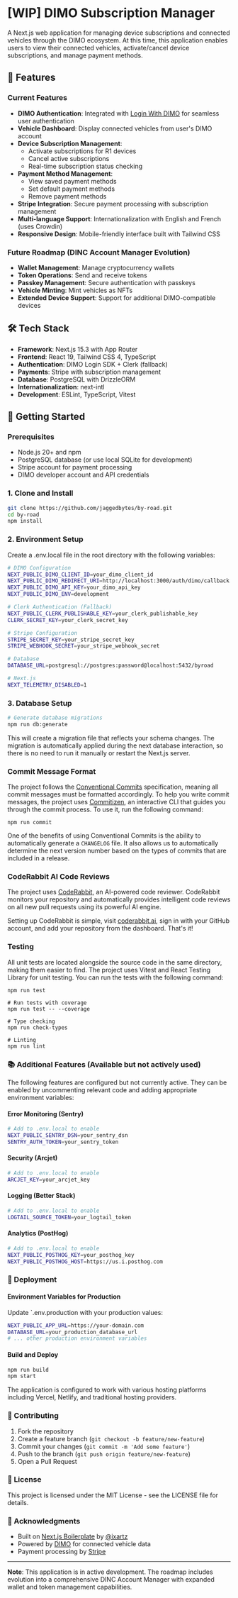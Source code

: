 # [WIP] DIMO Subscription Manager

A Next.js web application for managing device subscriptions and connected vehicles through the DIMO ecosystem. At this time, this application enables users to view their connected vehicles, activate/cancel device subscriptions, and manage payment methods.

## 🚗 Features

### Current Features
- **DIMO Authentication**: Integrated with [Login With DIMO](https://docs.dimo.org/developer-platform/developer-guide/dimo-developer-sdks/login-with-dimo-sdk/react-component) for seamless user authentication
- **Vehicle Dashboard**: Display connected vehicles from user's DIMO account
- **Device Subscription Management**:
  - Activate subscriptions for R1 devices
  - Cancel active subscriptions
  - Real-time subscription status checking
- **Payment Method Management**:
  - View saved payment methods
  - Set default payment methods
  - Remove payment methods
- **Stripe Integration**: Secure payment processing with subscription management
- **Multi-language Support**: Internationalization with English and French (uses Crowdin)
- **Responsive Design**: Mobile-friendly interface built with Tailwind CSS

### Future Roadmap (DINC Account Manager Evolution)
- **Wallet Management**: Manage cryptocurrency wallets
- **Token Operations**: Send and receive tokens
- **Passkey Management**: Secure authentication with passkeys
- **Vehicle Minting**: Mint vehicles as NFTs
- **Extended Device Support**: Support for additional DIMO-compatible devices

## 🛠️ Tech Stack

- **Framework**: Next.js 15.3 with App Router
- **Frontend**: React 19, Tailwind CSS 4, TypeScript
- **Authentication**: DIMO Login SDK + Clerk (fallback)
- **Payments**: Stripe with subscription management
- **Database**: PostgreSQL with DrizzleORM
- **Internationalization**: next-intl
- **Development**: ESLint, TypeScript, Vitest

## 🚀 Getting Started

### Prerequisites

- Node.js 20+ and npm
- PostgreSQL database (or use local SQLite for development)
- Stripe account for payment processing
- DIMO developer account and API credentials

### 1. Clone and Install

```bash
git clone https://github.com/jaggedbytes/by-road.git
cd by-road
npm install
```

### 2. Environment Setup
Create a .env.local file in the root directory with the following variables:
```bash
# DIMO Configuration
NEXT_PUBLIC_DIMO_CLIENT_ID=your_dimo_client_id
NEXT_PUBLIC_DIMO_REDIRECT_URI=http://localhost:3000/auth/dimo/callback
NEXT_PUBLIC_DIMO_API_KEY=your_dimo_api_key
NEXT_PUBLIC_DIMO_ENV=development

# Clerk Authentication (Fallback)
NEXT_PUBLIC_CLERK_PUBLISHABLE_KEY=your_clerk_publishable_key
CLERK_SECRET_KEY=your_clerk_secret_key

# Stripe Configuration
STRIPE_SECRET_KEY=your_stripe_secret_key
STRIPE_WEBHOOK_SECRET=your_stripe_webhook_secret

# Database
DATABASE_URL=postgresql://postgres:password@localhost:5432/byroad

# Next.js
NEXT_TELEMETRY_DISABLED=1
```

### 3. Database Setup
```bash
# Generate database migrations
npm run db:generate
```

This will create a migration file that reflects your schema changes. The migration is automatically applied during the next database interaction, so there is no need to run it manually or restart the Next.js server.

### Commit Message Format

The project follows the [Conventional Commits](https://www.conventionalcommits.org/) specification, meaning all commit messages must be formatted accordingly. To help you write commit messages, the project uses [Commitizen](https://github.com/commitizen/cz-cli), an interactive CLI that guides you through the commit process. To use it, run the following command:

```shell
npm run commit
```

One of the benefits of using Conventional Commits is the ability to automatically generate a `CHANGELOG` file. It also allows us to automatically determine the next version number based on the types of commits that are included in a release.

### CodeRabbit AI Code Reviews

The project uses [CodeRabbit](https://www.coderabbit.ai?utm_source=next_js_starter&utm_medium=github&utm_campaign=next_js_starter_oss_2025), an AI-powered code reviewer. CodeRabbit monitors your repository and automatically provides intelligent code reviews on all new pull requests using its powerful AI engine.

Setting up CodeRabbit is simple, visit [coderabbit.ai](https://www.coderabbit.ai?utm_source=next_js_starter&utm_medium=github&utm_campaign=next_js_starter_oss_2025), sign in with your GitHub account, and add your repository from the dashboard. That's it!

### Testing

All unit tests are located alongside the source code in the same directory, making them easier to find. The project uses Vitest and React Testing Library for unit testing. You can run the tests with the following command:

```shell
npm run test

# Run tests with coverage
npm run test -- --coverage

# Type checking
npm run check-types

# Linting
npm run lint
```

### 📚 Additional Features (Available but not actively used)
The following features are configured but not currently active. They can be enabled by uncommenting relevant code and adding appropriate environment variables:

#### Error Monitoring (Sentry)
```bash
# Add to .env.local to enable
NEXT_PUBLIC_SENTRY_DSN=your_sentry_dsn
SENTRY_AUTH_TOKEN=your_sentry_token
```

#### Security (Arcjet)
```bash
# Add to .env.local to enable
ARCJET_KEY=your_arcjet_key
```

#### Logging (Better Stack)
```bash
# Add to .env.local to enable
LOGTAIL_SOURCE_TOKEN=your_logtail_token
```

#### Analytics (PostHog)
```bash
# Add to .env.local to enable
NEXT_PUBLIC_POSTHOG_KEY=your_posthog_key
NEXT_PUBLIC_POSTHOG_HOST=https://us.i.posthog.com
```

### 🚢 Deployment
#### Environment Variables for Production
Update `.env.production  with your production values:

```bash
NEXT_PUBLIC_APP_URL=https://your-domain.com
DATABASE_URL=your_production_database_url
# ... other production environment variables
```

#### Build and Deploy
```bash
npm run build
npm start
```

The application is configured to work with various hosting platforms including Vercel, Netlify, and traditional hosting providers.

### 🤝 Contributing
1. Fork the repository
2. Create a feature branch (`git checkout -b feature/new-feature`)
3. Commit your changes (`git commit -m 'Add some feature'`)
4. Push to the branch (`git push origin feature/new-feature`)
5. Open a Pull Request

### 📄 License
This project is licensed under the MIT License - see the LICENSE file for details.

### 🙏 Acknowledgments
- Built on [Next.js Boilerplate](https://github.com/ixartz/Next-js-Boilerplate) by [@ixartz](https://github.com/ixartz)
- Powered by [DIMO](https://dimo.org/) for connected vehicle data
- Payment processing by [Stripe](https://stripe.com/)

---

**Note**: This application is in active development. The roadmap includes evolution into a comprehensive DINC Account Manager with expanded wallet and token management capabilities.
